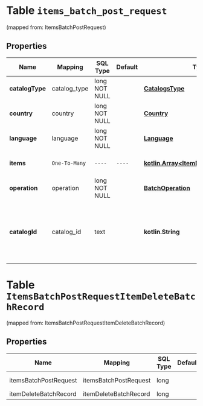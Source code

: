 
# Table `items_batch_post_request`
(mapped from: ItemsBatchPostRequest)

## Properties
Name | Mapping | SQL Type | Default | Type | Description | Notes
---- | ------- | -------- | ------- | ---- | ----------- | -----
**catalogType** | catalog_type | long NOT NULL |  | [**CatalogsType**](CatalogsType.md) |  |  [foreignkey]
**country** | country | long NOT NULL |  | [**Country**](Country.md) |  |  [foreignkey]
**language** | language | long NOT NULL |  | [**Language**](Language.md) |  |  [foreignkey]
**items** | `One-To-Many` | `----` | `----`  | [**kotlin.Array&lt;ItemDeleteBatchRecord&gt;**](ItemDeleteBatchRecord.md) | Array with catalogs items | 
**operation** | operation | long NOT NULL |  | [**BatchOperation**](BatchOperation.md) |  |  [foreignkey]
**catalogId** | catalog_id | text |  | **kotlin.String** | Catalog id pertaining to the hotel item. If not provided, default to oldest hotel catalog |  [optional]





# **Table `ItemsBatchPostRequestItemDeleteBatchRecord`**
(mapped from: ItemsBatchPostRequestItemDeleteBatchRecord)

## Properties
Name | Mapping | SQL Type | Default | Type | Description | Notes
---- | ------- | -------- | ------- | ---- | ----------- | -----
itemsBatchPostRequest | itemsBatchPostRequest | long | | kotlin.Long | Primary Key | *one*
itemDeleteBatchRecord | itemDeleteBatchRecord | long | | kotlin.Long | Foreign Key | *many*





